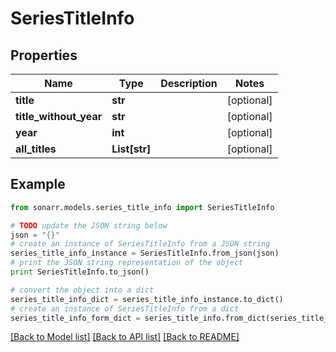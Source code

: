 # SeriesTitleInfo


## Properties

Name | Type | Description | Notes
------------ | ------------- | ------------- | -------------
**title** | **str** |  | [optional] 
**title_without_year** | **str** |  | [optional] 
**year** | **int** |  | [optional] 
**all_titles** | **List[str]** |  | [optional] 

## Example

```python
from sonarr.models.series_title_info import SeriesTitleInfo

# TODO update the JSON string below
json = "{}"
# create an instance of SeriesTitleInfo from a JSON string
series_title_info_instance = SeriesTitleInfo.from_json(json)
# print the JSON string representation of the object
print SeriesTitleInfo.to_json()

# convert the object into a dict
series_title_info_dict = series_title_info_instance.to_dict()
# create an instance of SeriesTitleInfo from a dict
series_title_info_form_dict = series_title_info.from_dict(series_title_info_dict)
```
[[Back to Model list]](../README.md#documentation-for-models) [[Back to API list]](../README.md#documentation-for-api-endpoints) [[Back to README]](../README.md)



